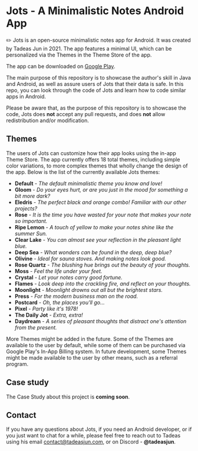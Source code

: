 # Jots - A Minimalistic Notes Android App
✏️ Jots is an open-source minimalistic notes app for Android. It was created by Tadeas Jun in 2021. The app features a minimal UI, which can be personalized via the Themes in the Theme Store of the app.

The app can be downloaded on [Google Play](https://play.google.com/store/apps/details?id=com.eledris.jots).

The main purpose of this repository is to showcase the author's skill in Java and Android, as well as assure users of Jots that their data is safe. In this repo, you can look through the code of Jots and learn how to code similar apps in Android.

Please be aware that, as the purpose of this repository is to showcase the code, Jots does **not** accept any pull requests, and does **not** allow redistribution and/or modification.

## Themes
The users of Jots can customize how their app looks using the in-app Theme Store. The app currently offers 18 total themes, including simple color variations, to more complex themes that wholly change the design of the app. Below is the list of the currently available Jots themes:

+ **Default** - *The default minimalistic theme you know and love!*
+ **Gloom** - *Do your eyes hurt, or are you just in the mood for something a bit more dark?*
+ **Eledris** - *The perfect black and orange combo! Familiar with our other projects?*
+ **Rose** - *It is the time you have wasted for your note that makes your note so important.*
+ **Ripe Lemon** - *A touch of yellow to make your notes shine like the summer Sun.*
+ **Clear Lake** - *You can almost see your reflection in the pleasant light blue.*
+ **Deep Sea** - *What wonders can be found in the deep, deep blue?*
+ **Olivine** - *Ideal for sauna stoves. And making notes look good.*
+ **Rose Quartz** - *The blushing hue brings out the beauty of your thoughts.*
+ **Moss** - *Feel the life under your feet.*
+ **Crystal** - *Let your notes carry good fortune.*
+ **Flames** - *Look deep into the crackling fire, and reflect on your thoughts.*
+ **Moonlight** - *Moonlight drowns out all but the brightest stars.*
+ **Press** - *For the modern business man on the road.*
+ **Postcard** - *Oh, the places you'll go…*
+ **Pixel** - *Party like it's 1978!*
+ **The Daily Jot** - *Extra, extra!*
+ **Daydream** - *A series of pleasant thoughts that distract one's attention from the present.*

More Themes might be added in the future.
Some of the Themes are available to the user by default, while some of them can be purchased via Google Play's In-App Billing system. In future development, some Themes might be made available to the user by other means, such as a referral program.

## Case study
The Case Study about this project is **coming soon**.

## Contact
If you have any questions about Jots, if you need an Android developer, or if you just want to chat for a while, please feel free to reach out to Tadeas using his email contact@tadeasjun.com, or on Discord - **@tadeasjun**.
